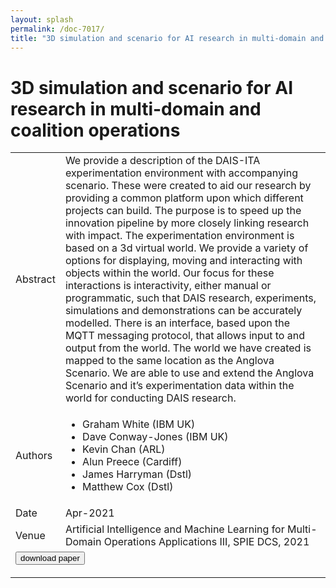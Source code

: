 ```yaml
---
layout: splash
permalink: /doc-7017/
title: "3D simulation and scenario for AI research in multi-domain and coalition operations"
---
```


# 3D simulation and scenario for AI research in multi-domain and coalition operations

<table>
    <tbody>
    <tr>
        <td>Abstract</td>
        <td>We provide a description of the DAIS-ITA experimentation environment with accompanying scenario. These were created to aid our research by providing a common platform upon which different projects can build. The purpose is to speed up the innovation pipeline by more closely linking research with impact. The experimentation environment is based on a 3d virtual world. We provide a variety of options for displaying, moving and interacting with objects within the world. Our focus for these interactions is interactivity, either manual or programmatic, such that DAIS research, experiments, simulations and demonstrations can be accurately modelled. There is an interface, based upon the MQTT messaging protocol, that allows input to and output from the world. The world we have created is mapped to the same location as the Anglova Scenario. We are able to use and extend the Anglova Scenario and it’s experimentation data within the world for conducting DAIS research.</td>
    </tr>
    <tr>
        <td>Authors</td>
        <td>
            <ul>
                <li>Graham White (IBM UK)</li>
                <li>Dave Conway-Jones (IBM UK)</li>
                <li>Kevin Chan (ARL)</li>
                <li>Alun Preece (Cardiff)</li>
                <li>James Harryman (Dstl)</li>
                <li>Matthew Cox (Dstl)</li>
            </ul>
        </td>
    </tr>
    <tr>
        <td>Date</td>
        <td>Apr-2021</td>
    </tr>
    <tr>
        <td>Venue</td>
        <td>Artificial Intelligence and Machine Learning for Multi-Domain Operations Applications III, SPIE DCS, 2021</td>
    </tr>
        <tr>
            <td colspan="2">
                <form method="get" action="https://www.spiedigitallibrary.org/conference-proceedings-of-spie/11746/1174620/3D-simulation-and-scenario-for-AI-research-in-multi-domain/10.1117/12.2585117.short?SSO=1">
                    <button type="submit">download paper</button>
                </form>
            </td>
        </tr>
    </tbody>
</table>
